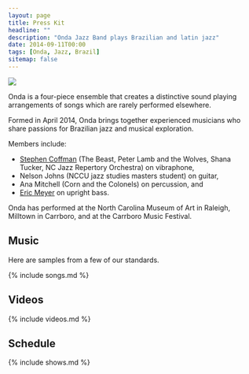 ```yaml
---
layout: page
title: Press Kit
headline: ""
description: "Onda Jazz Band plays Brazilian and latin jazz"
date: 2014-09-11T00:00
tags: [Onda, Jazz, Brazil]
sitemap: false
---
```

<div class='band-photo'>
  <img src="{{ site.url }}/images/onda_ncma_sm.jpg">
</div>

Onda is a four-piece ensemble that creates a distinctive sound playing arrangements of songs which are rarely performed elsewhere.

Formed in April 2014, Onda brings together experienced musicians who share passions for Brazilian jazz and musical exploration.

Members include:

* [Stephen Coffman]({{site.url}}/about/stephen/) (The Beast, Peter Lamb and the Wolves, Shana Tucker, NC Jazz Repertory Orchestra) on vibraphone,
* Nelson Johns (NCCU jazz studies masters student) on guitar,
* Ana Mitchell (Corn and the Colonels) on percussion, and
* [Eric Meyer]({{site.url}}/about/eric/) on upright bass.

Onda has performed at the North Carolina Museum of Art in Raleigh, Milltown in Carrboro, and at the Carrboro Music Festival.

## Music

Here are samples from a few of our standards.

{% include songs.md %}

## Videos

{% include videos.md %}

## Schedule

{% include shows.md %}
